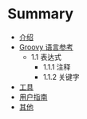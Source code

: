 # Summary

* [介绍](README.md)
* [Groovy 语言参考](chapter1/README.md)
   * 1.1 表达式
       * 1.1.1 注释
       * 1.1.2 关键字
* [工具](chapter2/README.md)
* [用户指南](chapter3/README.md)
* [其他](chapter4/README.md)


